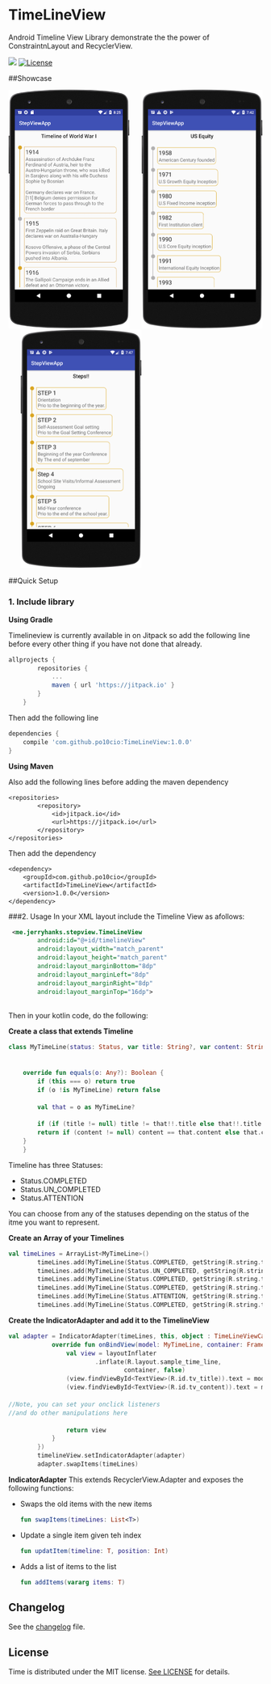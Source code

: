 # TimeLineView 
Android Timeline View Library demonstrate the the power of ConstraintnLayout and RecyclerView.



[![](https://jitpack.io/v/po10cio/TimeLineView.svg)](https://jitpack.io/#po10cio/TimeLineView)
[![License](https://img.shields.io/badge/License-MIT-blue.svg)](https://github.com/po10cio/TimeLineView/blob/master/LICENSE.md) 


##Showcase


<img src="sc/sc1.png" alt="ExampleMain" width="240">&nbsp;&nbsp;&nbsp;&nbsp;&nbsp;
<img src="sc/sc2.png" alt="ExampleMain" width="240">&nbsp;&nbsp;&nbsp;&nbsp;&nbsp;
<img src="sc/sc3.png" alt="ExampleMain" width="240">


##Quick Setup
### 1. Include library

**Using Gradle**

Timelineview is currently available in on Jitpack so add the following line before every other thing if you have not done that already.

```gradle
allprojects {
		repositories {
			...
			maven { url 'https://jitpack.io' }
		}
	}
```
	
Then add the following line 

``` gradle
dependencies {
    compile 'com.github.po10cio:TimeLineView:1.0.0'
}
```

**Using Maven**

Also add the following lines before adding the maven dependency

```maven
<repositories>
		<repository>
		    <id>jitpack.io</id>
		    <url>https://jitpack.io</url>
		</repository>
</repositories>
```
Then add the dependency

``` maven
<dependency>
	<groupId>com.github.po10cio</groupId>
	<artifactId>TimeLineView</artifactId>
	<version>1.0.0</version>
</dependency>
```

###2. Usage
In your XML layout include the Timeline View as afollows:

```xml
 <me.jerryhanks.stepview.TimeLineView
        android:id="@+id/timelineView"
        android:layout_width="match_parent"
        android:layout_height="match_parent"
        android:layout_marginBottom="8dp"
        android:layout_marginLeft="8dp"
        android:layout_marginRight="8dp"
        android:layout_marginTop="16dp">
        
```
Then in your kotlin code, do the following:
 
 **Create a class that extends Timeline**
 
```kotlin
class MyTimeLine(status: Status, var title: String?, var content: String?) : TimeLine(status) {


    override fun equals(o: Any?): Boolean {
        if (this === o) return true
        if (o !is MyTimeLine) return false

        val that = o as MyTimeLine?

        if (if (title != null) title != that!!.title else that!!.title != null) return false
        return if (content != null) content == that.content else that.content == null
    }
    }

```
  
  
Timeline has three Statuses:

- Status.COMPLETED
- Status.UN_COMPLETED
- Status.ATTENTION

You can choose from any of the  statuses depending on the status of the itme you want to represent.

**Create an Array of your Timelines**

```kotlin
val timeLines = ArrayList<MyTimeLine>()
        timeLines.add(MyTimeLine(Status.COMPLETED, getString(R.string.title_1), getString(R.string.content_1)))
        timeLines.add(MyTimeLine(Status.UN_COMPLETED, getString(R.string.title_2), getString(R.string.content_2)))
        timeLines.add(MyTimeLine(Status.COMPLETED, getString(R.string.title_3), getString(R.string.content_3)))
        timeLines.add(MyTimeLine(Status.COMPLETED, getString(R.string.title_4), getString(R.string.content_4)))
        timeLines.add(MyTimeLine(Status.ATTENTION, getString(R.string.title_5), getString(R.string.content_5)))
        timeLines.add(MyTimeLine(Status.COMPLETED, getString(R.string.title_6), getString(R.string.content_6)))

```

**Create the IndicatorAdapter and add it to the TimelineView**

```kotlin
val adapter = IndicatorAdapter(timeLines, this, object : TimeLineViewCallback<MyTimeLine> {
            override fun onBindView(model: MyTimeLine, container: FrameLayout, position: Int): View {
                val view = layoutInflater
                        .inflate(R.layout.sample_time_line,
                                container, false)
                (view.findViewById<TextView>(R.id.tv_title)).text = model.title
                (view.findViewById<TextView>(R.id.tv_content)).text = model.content

//Note, you can set your onclick listeners
//and do other manipulations here

                return view
            }
        })
        timelineView.setIndicatorAdapter(adapter)
        adapter.swapItems(timeLines)

```
**IndicatorAdapter**
This extends RecyclerView.Adapter and exposes the following functions:

- Swaps the old items with the new items

	```kotlin
	fun swapItems(timeLines: List<T>)
	```
- Update a single item given teh index

	```kotlin
	fun updatItem(timeline: T, position: Int) 
	```
- Adds a list of items to the list
	
	```kotlin
	fun addItems(vararg items: T)
	```
	
	
## Changelog

See the [changelog](/CHANGELOG.md) file.


## License

Time is distributed under the MIT license. [See LICENSE](https://github.com/po10cio/TimeLineView/blob/master/LICENSE.md) for details.